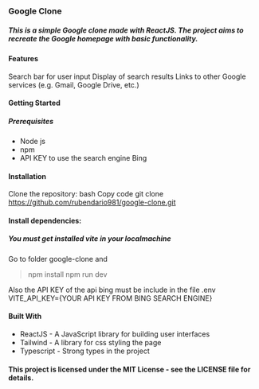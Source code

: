 ### Google Clone
##### This is a simple Google clone made with ReactJS. The project aims to recreate the Google homepage with basic functionality.


#### Features
Search bar for user input
Display of search results
Links to other Google services (e.g. Gmail, Google Drive, etc.)


#### Getting Started
##### Prerequisites
<ul>
<li>Node js</li>
<li>npm</li>
<li>API KEY to use the search engine Bing</li>
</ul>


#### Installation
Clone the repository:
bash
Copy code
git clone https://github.com/rubendario981/google-clone.git


#### Install dependencies:
##### You must get installed vite in your localmachine
Go to folder google-clone and 
> npm install
> npm run dev

Also the API KEY of the api bing must be include in the file .env
VITE_API_KEY={YOUR API KEY FROM BING SEARCH ENGINE}


#### Built With
<ul>
<li>ReactJS - A JavaScript library for building user interfaces</li>
<li>Tailwind - A library for css styling the page </li>
<li>Typescript - Strong types in the project</li>
</ul>


#### This project is licensed under the MIT License - see the LICENSE file for details.